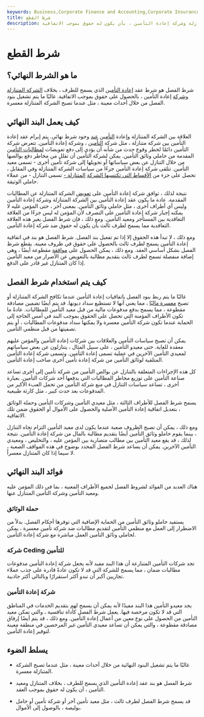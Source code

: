```yaml
---
keywords: Business,Corporate Finance and Accounting,Corporate Insurance
title: شرط القطع
description: شرط الفصل هو شرط إعادة التأمين الذي يسمح لطرف ، بخلاف الشركة المتنازلة وشركة إعادة التأمين ، بأن يكون له حقوق بموجب الاتفاقية.
---
```


# شرط القطع
## ما هو الشرط النهائي؟

شرط الفصل هو شرط عقد [إعادة التأمين](/reinsurance) الذي يسمح للطرف ، بخلاف [الشركة المتنازلة وشركة](/ceding-company) إعادة التأمين ، بالحصول على حقوق بموجب الاتفاقية. غالبًا ما يتم تشغيل بنود الفصل من خلال أحداث معينة ، مثل عندما تصبح الشركة المتنازلة معسرة.

## كيف يعمل البند النهائي

العلاقة بين الشركة المتنازلة وإعادة [التأمين](/reinsurer) [عند](/reinsurer) وجود شرط نهائي. يتم إبرام عقد إعادة التأمين بين شركة متنازلة ، مثل شركة [التأمين](/insurance) ، وشركة إعادة التأمين. تتعرض شركة التأمين دائمًا لخطر وقوع حدث من شأنه أن يؤدي إلى دفع تعويضات [لمطالبات التأمين](/insurance_claim) المقدمة من حاملي وثائق التأمين. يمكن لشركة التأمين أن تقلل من مخاطر دفع بوالصها من خلال التنازل عن بعض سياساتها أو تحويلها إلى شركة تأمين أخرى - تسمى معيد التأمين. تتلقى شركة إعادة التأمين جزءًا من سياسات الشركة المتنازلة وفي المقابل ، تحصل على جزء من [الأقساط التي تكتسبها الشركة](/premium) [المتنازلة -](/cedent) تسمى التنازل - من عملاء حاملي الوثيقة.

نتيجة لذلك ، توافق شركة إعادة التأمين على [تعويض](/indemnity) الشركة المتنازلة عن المطالبات المقدمة. عادة ما يكون عقد إعادة التأمين بين الشركة المتنازلة وشركة إعادة التأمين وليس أي أطراف أخرى ، مثل حاملي وثائق التأمين. بمعنى آخر ، حتى المؤمن عليه لا يمكنه إجبار شركة إعادة التأمين على التصرف لأن المؤمن له ليس جزءًا من العلاقة التعاقدية بين المستأجر ومعيد التأمين. ومع ذلك ، فإن شرط الفصل يغير هذه العلاقة التعاقدية مما يسمح لطرف ثالث بأن يكون له حقوق ضد شركة إعادة التأمين.

ومع ذلك ، لا تبدأ هذه الحقوق إلا إذا تم تفعيل بند الفصل. شرط الفصل هو بند في اتفاقية إعادة التأمين يسمح لطرف ثالث بالحصول على حقوق في ظروف معينة. يقطع شرط الفصل بشكل أساسي العقد. ومع ذلك ، يمكن الحصول على [موافقة](/endorsement) مقطوعة أيضًا ، وهي إضافة منفصلة تسمح لطرف ثالث بتقديم مطالبة بالتعويض عن الأضرار من معيد التأمين إذا كان المتنازل غير قادر على الدفع.

## كيف يتم استخدام شرط الفصل

غالبًا ما يتم ربط بنود الفصل باتفاقيات إعادة التأمين عندما تكافح الشركة المتنازلة أو تصبح [معسرة ماليًا](/insolvency) ، مما يعني أنها لا تستطيع سداد ديونها. قد يتم أيضًا تضمين مصادقة مقطوعة ، مما يسمح بدفع مدفوعات مالية من قبل معيد التأمين للمطالبات. عادةً ما تكون الأطراف المؤمنة التي تحصل على الحقوق بموجب البند في أمس الحاجة إلى الحماية عندما تكون شركة التأمين معسرة ولا يمكنها سداد مدفوعات المطالبات ، أو يتم تصفيتها من قبل منظمي التأمين.

يمكن أن تصبح سياسات التأمين والعلاقات بين شركات إعادة التأمين والمؤمن عليهم معقدة للغاية. حتى معيدو التأمين ، على سبيل المثال ، يتنازلون عن بعض سياساتهم لمعيدي التأمين الآخرين في عملية تسمى إعادة التأمين. وتسمى شركة إعادة التأمين المتلقية لوثائق التأمين من شركة إعادة تأمين أخرى صاحب إعادة التأمين.

كل هذه الإجراءات المتعلقة بالتنازل عن بوالص التأمين من شركة تأمين إلى أخرى تساعد صناعة التأمين على توزيع مخاطر المطالبات التي يدفعها أحد شركات التأمين. بعبارة أخرى ، تساعد سياسات التنازل في منع شركة التأمين من تحمل العبء الأكبر من المدفوعات بعد حدث كبير ، مثل كارثة طبيعية.

يسمح شرط الفصل للأطراف الثالثة ، مثل معيدي التأمين وشركات التأمين وحملة الوثائق ، بتعديل اتفاقية إعادة التأمين الأصلية والحصول على الأموال أو الحقوق ضمن تلك الاتفاقية.

ومع ذلك ، يمكن أن تصبح الظروف صعبة عندما يكون لدى معيد التأمين التزام تجاه التنازل ، بينما يقوم حاملو وثائق التأمين أيضًا بتقديم مطالبة بالمال من شركة إعادة التأمين. نتيجة لذلك ، قد يقع معيد التأمين بين مطالب متضاربة بين المؤمن عليه ، والتخليص ، ومعيدي التأمين الآخرين. يمكن أن يساعد شرط الفصل المحدد بوضوح في هذه المواقف الصعبة ، لا سيما إذا كان المتنازل معسراً.

## فوائد البند النهائي

هناك العديد من الفوائد لشروط الفصل لجميع الأطراف المعنية ، بما في ذلك المؤمن عليه ومعيد التأمين وشركة التأمين المتنازل عنها.

### حملة الوثائق

يستفيد حاملو وثائق التأمين من الحماية الإضافية التي توفرها أحكام الفصل. بدلاً من الاضطرار إلى العمل مع منظمي التأمين لتقديم مطالبات ضد شركة تأمين معسرة ، يمكن لحاملي وثائق التأمين العمل مباشرة مع شركة إعادة التأمين.

### شركة Ceding للتأمين

تجد شركات التأمين المتنازعة أن هذا البند مفيد لأنه يجعل شركة إعادة التأمين مدفوعات مطالبات ضمان ، مما يسمح للشركة التي قد لا تكون عادةً قادرة على جذب عملاء تجاريين أكبر أن تبدو أكثر استقرارًا وبالتالي أكثر جاذبية.

### شركة إعادة التأمين

يجد معيدو التأمين هذا البند مفيدًا لأنه يمكن أن يسمح لهم بتقديم الخدمات في المناطق التي قد لا تكون مرخصة فيها. يعمل شرط الفصل كأداة تنافسية ، والتي تمكن معيد التأمين من الحصول على نوع معين من أعمال إعادة التأمين. ومع ذلك ، قد يتم أيضًا إرفاق مصادقة مقطوعة ، والتي يمكن أن تساعد معيدي التأمين غير المرخصين في منطقة معينة لتوفير إعادة التأمين.

## يسلط الضوء

- غالبًا ما يتم تشغيل البنود النهائية من خلال أحداث معينة ، مثل عندما تصبح الشركة المتنازلة معسرة.

- شرط الفصل هو بند عقد إعادة التأمين الذي يسمح للطرف ، بخلاف المتنازل ومعيد التأمين ، أن يكون له حقوق بموجب العقد.

- قد يسمح شرط الفصل لطرف ثالث ، مثل معيد تأمين آخر أو شركة تأمين أو حامل بوليصة ، بالوصول إلى الأموال.

